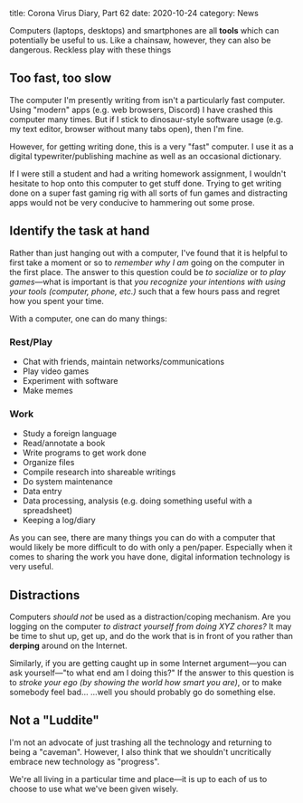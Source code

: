 title: Corona Virus Diary, Part 62
date: 2020-10-24
category: News

Computers (laptops, desktops) and smartphones are all **tools** which
can potentially be useful to us. Like a chainsaw, however, they can
also be dangerous. Reckless play with these things

Too fast, too slow
------------------

The computer I'm presently writing from isn't a particularly fast
computer. Using "modern" apps (e.g. web browsers, Discord) I have
crashed this computer many times. But if I stick to dinosaur-style
software usage (e.g. my text editor, browser without many tabs open),
then I'm fine.

However, for getting writing done, this is a very "fast" computer. I
use it as a digital typewriter/publishing machine as well as an
occasional dictionary.

If I were still a student and had a writing homework assignment, I
wouldn't hesitate to hop onto this computer to get stuff done. Trying
to get writing done on a super fast gaming rig with all sorts of fun
games and distracting apps would not be very conducive to hammering
out some prose.

Identify the task at hand
-------------------------

Rather than just hanging out with a computer, I've found that it is
helpful to first take a moment or so to *remember why I am* going on
the computer in the first place. The answer to this question could be
*to socialize* or *to play games*&mdash;what is important is that *you
recognize your intentions with using your tools (computer, phone,
etc.)* such that a few hours pass and regret how you spent your time.

With a computer, one can do many things:

### Rest/Play

- Chat with friends, maintain networks/communications
- Play video games
- Experiment with software
- Make memes

### Work

- Study a foreign language
- Read/annotate a book
- Write programs to get work done
- Organize files
- Compile research into shareable writings
- Do system maintenance
- Data entry
- Data processing, analysis (e.g. doing something useful with a
  spreadsheet)
- Keeping a log/diary

As you can see, there are many things you can do with a computer that
would likely be more difficult to do with only a pen/paper. Especially
when it comes to sharing the work you have done, digital information
technology is very useful.

Distractions
------------

Computers *should not* be used as a distraction/coping mechanism. Are
you logging on the computer *to distract yourself from doing XYZ
chores?* It may be time to shut up, get up, and do the work that is in
front of you rather than **derping** around on the Internet.

Similarly, if you are getting caught up in some Internet
argument&mdash;you can ask yourself&mdash;"to what end am I doing
this?" If the answer to this question is to *stroke your ego (by
showing the world how smart you are)*, or to make somebody feel bad...
...well you should probably go do something else.

Not a "Luddite"
---------------

I'm not an advocate of just trashing all the technology and returning
to being a "caveman". However, I also think that we shouldn't
uncritically embrace new technology as "progress". 

We're all living in a particular time and place&mdash;it is up to each
of us to choose to use what we've been given wisely.
